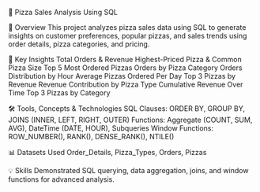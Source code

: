 🍕 Pizza Sales Analysis Using SQL

📄 Overview
This project analyzes pizza sales data using SQL to generate insights on customer preferences, popular pizzas, and sales trends using order details, pizza categories, and pricing.

🔑 Key Insights
Total Orders & Revenue
Highest-Priced Pizza & Common Pizza Size
Top 5 Most Ordered Pizzas
Orders by Pizza Category
Orders Distribution by Hour
Average Pizzas Ordered Per Day
Top 3 Pizzas by Revenue
Revenue Contribution by Pizza Type
Cumulative Revenue Over Time
Top 3 Pizzas by Category

🛠️ Tools, Concepts & Technologies
SQL Clauses: ORDER BY, GROUP BY, JOINS (INNER, LEFT, RIGHT, OUTER)
Functions: Aggregate (COUNT, SUM, AVG), DateTime (DATE, HOUR), Subqueries
Window Functions: ROW_NUMBER(), RANK(), DENSE_RANK(), NTILE()

📊 Datasets Used
Order_Details, Pizza_Types, Orders, Pizzas

💡 Skills Demonstrated
SQL querying, data aggregation, joins, and window functions for advanced analysis.
